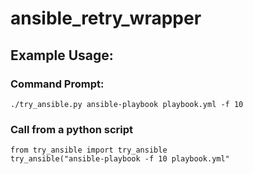 # ansible_retry_wrapper

## Example Usage:

### Command Prompt:
```
./try_ansible.py ansible-playbook playbook.yml -f 10
```

### Call from a python script
```
from try_ansible import try_ansible
try_ansible("ansible-playbook -f 10 playbook.yml"
```
